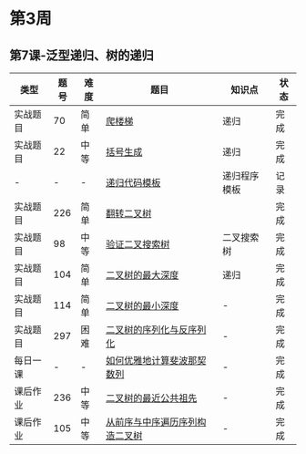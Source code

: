 # 第3周
## 第7课-泛型递归、树的递归
|类型|题号|难度|题目|知识点|状态|
|---|---|---|---|---|---|
|实战题目|70|简单|[爬楼梯](../Week_01/climbStairs)|递归|完成|
|实战题目|22|中等|[括号生成](../Week_02/generateParenthesis)|递归|完成|
|-|-|-|[递归代码模板](./recursionTemplate)|递归程序模板|记录|
|实战题目|226|简单|[翻转二叉树](./invertBinaryTree)||完成|
|实战题目|98|中等|[验证二叉搜索树](./validateBinarySearchTree)|二叉搜索树|完成|
|实战题目|104|简单|[二叉树的最大深度](../Week_02/maxDepthOfBinaryTree)|递归|完成|
|实战题目|114|简单|[二叉树的最小深度](../Week_02/minimumDepthOfBinaryTree)|-|完成|
|实战题目|297|困难|[二叉树的序列化与反序列化](./serializeAndDeserializeBinaryTree)|-|完成|
|每日一课|-|-|[如何优雅地计算斐波那契数列](./fibonacci)|-|完成|
|课后作业|236|中等|[二叉树的最近公共祖先](./lowestCommonAncestor)|-|完成|
|课后作业|105|中等|[从前序与中序遍历序列构造二叉树](./constructBinaryTree)|-|完成|
